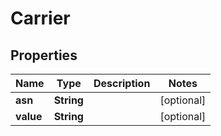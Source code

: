 
# Carrier

## Properties
Name | Type | Description | Notes
------------ | ------------- | ------------- | -------------
**asn** | **String** |  |  [optional]
**value** | **String** |  |  [optional]



